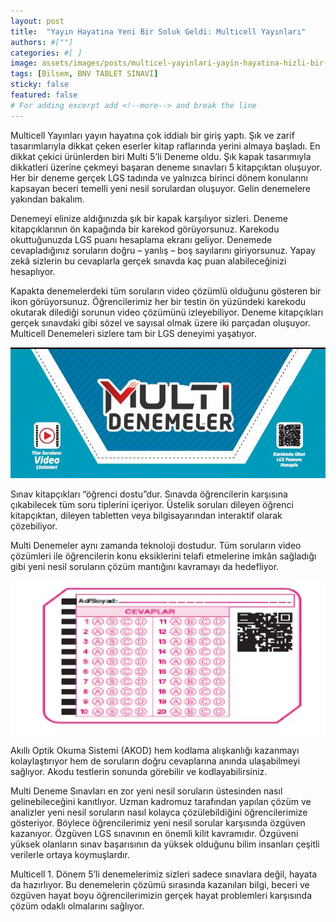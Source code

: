 ```yaml
---
layout: post
title:  "Yayın Hayatına Yeni Bir Soluk Geldi: Multicell Yayınları"
authors: #[""]
categories: #[ ]
image: assets/images/posts/multicel-yayinlari-yayin-hayatina-hizli-bir-giris.jpg
tags: [Bilsem, BNV TABLET SINAVI]
sticky: false
featured: false
# For adding excerpt add <!--more--> and break the line
---
```


Multicell Yayınları yayın hayatına çok iddialı bir giriş yaptı. Şık ve zarif tasarımlarıyla dikkat çeken eserler kitap raflarında yerini almaya başladı.
En dikkat çekici ürünlerden biri Multi 5’li Deneme oldu. Şık kapak tasarımıyla dikkatleri üzerine çekmeyi başaran deneme sınavları 5 kitapçıktan oluşuyor. Her bir deneme gerçek LGS tadında ve yalnızca birinci dönem konularını kapsayan beceri temelli yeni nesil sorulardan oluşuyor.
Gelin denemelere yakından bakalım.
<!--more-->
Denemeyi elinize aldığınızda şık bir kapak karşılıyor sizleri. Deneme kitapçıklarının ön kapağında bir karekod görüyorsunuz. Karekodu okuttuğunuzda LGS puanı hesaplama ekranı geliyor. Denemede cevapladığınız soruların doğru – yanlış – boş sayılarını giriyorsunuz. Yapay zekâ sizlerin bu cevaplarla gerçek sınavda kaç puan alabileceğinizi hesaplıyor.

Kapakta denemelerdeki tüm soruların video çözümlü olduğunu gösteren bir ikon görüyorsunuz. Öğrencilerimiz her bir testin ön yüzündeki karekodu okutarak dilediği sorunun video çözümünü izleyebiliyor. Deneme kitapçıkları gerçek sınavdaki gibi sözel ve sayısal olmak üzere iki parçadan oluşuyor. Multicell Denemeleri sizlere tam bir LGS deneyimi yaşatıyor.

<div class="container">
    <div class="row">
        <div class="col-12 col-sm-6">
            <img style="margin-bottom: 0rem" src="/assets/images/posts/multicel-yayinlari-yayin-hayatina-hizli-bir-giris1.jpg" alt="Yayın Hayatına Yeni Bir Soluk Geldi: Multicell Yayınları">
        </div>
</div>
</div>

Sınav kitapçıkları “öğrenci dostu”dur. Sınavda öğrencilerin karşısına çıkabilecek tüm soru tiplerini
içeriyor. Üstelik soruları dileyen öğrenci kitapçıktan, dileyen tabletten veya bilgisayarından interaktif
olarak çözebiliyor.

Multi Denemeler aynı zamanda teknoloji dostudur. Tüm soruların video çözümleri ile öğrencilerin
konu eksiklerini telafi etmelerine imkân sağladığı gibi yeni nesil soruların çözüm mantığını kavramayı
da hedefliyor.

<div class="container">
    <div class="row">
        <div class="col-12 col-sm-6">
            <img style="margin-bottom: 0rem" src="/assets/images/posts/multicel-yayinlari-yayin-hayatina-hizli-bir-giris2.jpg" alt="Yayın Hayatına Yeni Bir Soluk Geldi: Multicell Yayınları">
        </div>
</div>
</div>

Akıllı Optik Okuma Sistemi (AKOD) hem kodlama alışkanlığı kazanmayı kolaylaştırıyor hem de soruların doğru cevaplarına anında ulaşabilmeyi sağlıyor. Akodu testlerin sonunda görebilir ve kodlayabilirsiniz.

Multi Deneme Sınavları en zor yeni nesil soruların üstesinden nasıl gelinebileceğini kanıtlıyor. Uzman
kadromuz tarafından yapılan çözüm ve analizler yeni nesil soruların nasıl kolayca çözülebildiğini
öğrencilerimize gösteriyor. Böylece öğrencilerimiz yeni nesil sorular karşısında özgüven kazanıyor.
Özgüven LGS sınavının en önemli kilit kavramıdır. Özgüveni yüksek olanların sınav başarısının da
yüksek olduğunu bilim insanları çeşitli verilerle ortaya koymuşlardır.

Multicell 1. Dönem 5’li denemelerimiz sizleri sadece sınavlara değil, hayata da hazırlıyor. Bu
denemelerin çözümü sırasında kazanılan bilgi, beceri ve özgüven hayat boyu öğrencilerimizin gerçek
hayat problemleri karşısında çözüm odaklı olmalarını sağlıyor.